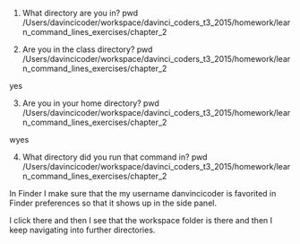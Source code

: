 1) What directory are you in?
pwd
/Users/davincicoder/workspace/davinci_coders_t3_2015/homework/learn_command_lines_exercises/chapter_2



2) Are you in the class directory?
pwd 
/Users/davincicoder/workspace/davinci_coders_t3_2015/homework/learn_command_lines_exercises/chapter_2
 
 yes
 
3) Are you in your home directory?
pwd 
/Users/davincicoder/workspace/davinci_coders_t3_2015/homework/learn_command_lines_exercises/chapter_2

wyes

4) What directory did you run that command in?
pwd 
/Users/davincicoder/workspace/davinci_coders_t3_2015/homework/learn_command_lines_exercises/chapter_2


In Finder I make sure that the my username danvincicoder
is favorited in Finder preferences so that it shows up in the side panel. 

I click there and then I see that the workspace folder is there
and then I keep navigating into further directories. 
